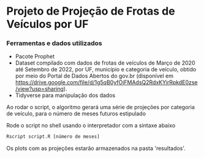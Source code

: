 # Projeto de Projeção de Frotas de Veículos por UF

### Ferramentas e dados utilizados

-   Pacote Prophet
-   Dataset compilado com dados de frotas de veículos de Março de 2020 até Setembro de 2022, por UF, município e categoria de veículo, obtido por meio do Portal de Dados Abertos do gov.br (disponível em https://drive.google.com/file/d/1g5qB0yfOiFMAdsQ2RdxKYirRpkdE0zse/view?usp=sharing).
-   Tidyverse para manipulação dos dados

Ao rodar o script, o algoritmo gerará uma série de projeções por categoria de veículo, para o número de meses futuros estipulado

Rode o script no shell usando o interpretador com a sintaxe abaixo

``` R
Rscript script.R [número de meses]
```

Os plots com as projeções estarão armazenados na pasta 'resultados'.
